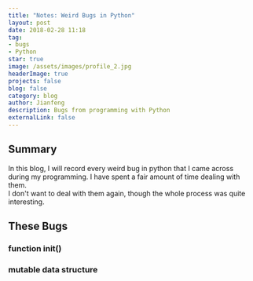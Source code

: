 ```yaml
---
title: "Notes: Weird Bugs in Python"
layout: post
date: 2018-02-28 11:18
tag:
- bugs
- Python
star: true
image: /assets/images/profile_2.jpg
headerImage: true
projects: false
blog: false
category: blog
author: Jianfeng
description: Bugs from programming with Python
externalLink: false
---
```


## Summary

In this blog, I will record every weird bug in python that I came across during my programming. I have spent a fair amount of time dealing with them.<br/>
I don't want to deal with them again, though the whole process was quite interesting.

## These Bugs

### function init()

### mutable data structure